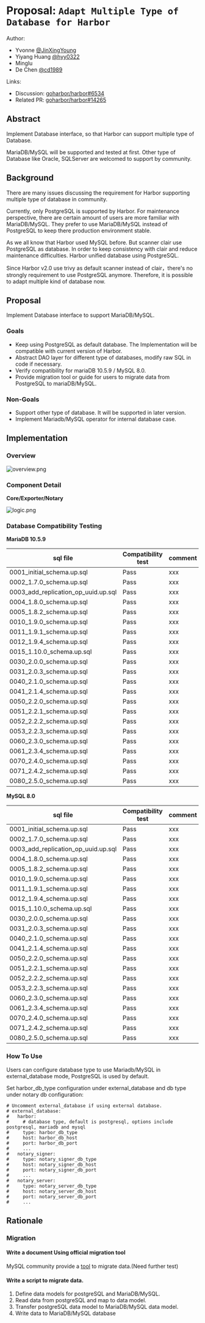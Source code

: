 # Proposal: `Adapt Multiple Type of Database for Harbor`

Author:

- Yvonne [@JinXingYoung](https://github.com/JinXingYoung)
- Yiyang Huang [@hyy0322](https://github.com/hyy0322)
- Minglu []()
- De Chen [@cd1989](https://github.com/cd1989)

Links:

- Discussion: [goharbor/harbor#6534](https://github.com/goharbor/harbor/issues/6534)
- Related PR: [goharbor/harbor#14265](https://github.com/goharbor/harbor/pull/14265)

## Abstract

Implement Database interface, so that Harbor can support multiple type of Database.

MariaDB/MySQL will be supported and tested at first. Other type of Database like Oracle, SQLServer are welcomed to support by community.

## Background

There are many issues discussing the requirement for Harbor supporting multiple type of database in community.

Currently, only PostgreSQL is supported by Harbor. For maintenance perspective, there are certain amount of users are more familiar with MariaDB/MySQL. They prefer to use MariaDB/MySQL instead of PostgreSQL to keep there production environment stable.

As we all know that Harbor used MySQL before. But scanner clair use PostgreSQL as database. In order to keep consistency with clair and reduce maintenance difficulties. Harbor unified database using PostgreSQL.

Since Harbor v2.0 use trivy as default scanner instead of clair，there's no strongly requirement to use PostgreSQL anymore. Therefore, it is possible to adapt multiple kind of database now.

## Proposal

Implement Database interface to support MariaDB/MySQL.

### Goals

- Keep using PostgreSQL as default database. The Implementation will be compatible with current version of Harbor.
- Abstract DAO layer for different type of databases, modify raw SQL in code if necessary.
- Verify compatibility for mariaDB 10.5.9 / MySQL 8.0.
- Provide migration tool or guide for users to migrate data from PostgreSQL to mariaDB/MySQL.

### Non-Goals

- Support other type of database. It will be supported in later version.
- Implement Mariadb/MySQL operator for internal database case.

## Implementation

### Overview

![overview.png](images/multidb/overview.png)

### Component Detail

**Core/Exporter/Notary** 

![logic.png](images/multidb/logic.png)

### Database Compatibility Testing

**MariaDB 10.5.9**

sql file | Compatibility test | comment
------------|------------|------------
 | 0001_initial_schema.up.sql | Pass | xxx
 | 0002_1.7.0_schema.up.sql | Pass | xxx
 | 0003_add_replication_op_uuid.up.sql | Pass | xxx 
 | 0004_1.8.0_schema.up.sql | Pass | xxx 
 | 0005_1.8.2_schema.up.sql | Pass | xxx 
 | 0010_1.9.0_schema.up.sql | Pass | xxx 
 | 0011_1.9.1_schema.up.sql | Pass | xxx 
 | 0012_1.9.4_schema.up.sql | Pass | xxx 
 | 0015_1.10.0_schema.up.sql | Pass | xxx 
 | 0030_2.0.0_schema.up.sql | Pass | xxx 
 | 0031_2.0.3_schema.up.sql | Pass | xxx 
 | 0040_2.1.0_schema.up.sql | Pass | xxx 
 | 0041_2.1.4_schema.up.sql | Pass | xxx 
 | 0050_2.2.0_schema.up.sql | Pass | xxx 
 | 0051_2.2.1_schema.up.sql | Pass | xxx 
 | 0052_2.2.2_schema.up.sql | Pass | xxx 
 | 0053_2.2.3_schema.up.sql | Pass | xxx 
 | 0060_2.3.0_schema.up.sql | Pass | xxx 
 | 0061_2.3.4_schema.up.sql | Pass | xxx 
 | 0070_2.4.0_schema.up.sql | Pass | xxx 
 | 0071_2.4.2_schema.up.sql | Pass | xxx 
 | 0080_2.5.0_schema.up.sql | Pass | xxx 

**MySQL 8.0**

sql file | Compatibility test | comment
------------|------------|------------
 | 0001_initial_schema.up.sql | Pass | xxx
 | 0002_1.7.0_schema.up.sql | Pass | xxx
 | 0003_add_replication_op_uuid.up.sql | Pass | xxx 
 | 0004_1.8.0_schema.up.sql | Pass | xxx 
 | 0005_1.8.2_schema.up.sql | Pass | xxx 
 | 0010_1.9.0_schema.up.sql | Pass | xxx 
 | 0011_1.9.1_schema.up.sql | Pass | xxx 
 | 0012_1.9.4_schema.up.sql | Pass | xxx 
 | 0015_1.10.0_schema.up.sql | Pass | xxx 
 | 0030_2.0.0_schema.up.sql | Pass | xxx 
 | 0031_2.0.3_schema.up.sql | Pass | xxx 
 | 0040_2.1.0_schema.up.sql | Pass | xxx 
 | 0041_2.1.4_schema.up.sql | Pass | xxx 
 | 0050_2.2.0_schema.up.sql | Pass | xxx 
 | 0051_2.2.1_schema.up.sql | Pass | xxx 
 | 0052_2.2.2_schema.up.sql | Pass | xxx 
 | 0053_2.2.3_schema.up.sql | Pass | xxx 
 | 0060_2.3.0_schema.up.sql | Pass | xxx 
 | 0061_2.3.4_schema.up.sql | Pass | xxx 
 | 0070_2.4.0_schema.up.sql | Pass | xxx 
 | 0071_2.4.2_schema.up.sql | Pass | xxx 
 | 0080_2.5.0_schema.up.sql | Pass | xxx 


### How To Use

Users can configure database type to use Mariadb/MySQL in external_database mode, PostgreSQL is used by default.

Set harbor_db_type configuration under external_database and db type under notary db configuration:
```
# Uncomment external_database if using external database.
# external_database:
#   harbor:
#     # database type, default is postgresql, options include postgresql, mariadb and mysql
#     type: harbor_db_type
#     host: harbor_db_host
#     port: harbor_db_port
#     ...
#   notary_signer:
#     type: notary_signer_db_type
#     host: notary_signer_db_host
#     port: notary_signer_db_port
#     ...
#   notary_server:
#     type: notary_server_db_type
#     host: notary_server_db_host
#     port: notary_server_db_port
#     ...
```

## Rationale

### Migration

#### Write a document Using official migration tool

MySQL community provide a [tool](https://dev.mysql.com/doc/workbench/en/wb-migration-database-postgresql.html) to migrate data.(Need further test)

#### Write a script to migrate data.

1. Define data models for postgreSQL and MariaDB/MySQL.
2. Read data from postgreSQL and map to data model.
3. Transfer postgreSQL data model to MariaDB/MySQL data model.
4. Write data to MariaDB/MySQL database